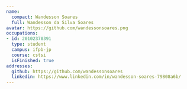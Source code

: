 ```yaml
---
name:
  compact: Wandesson Soares
  full: Wandesson da Silva Soares
avatar: https://github.com/wandessonsoares.png
occupations:
- id: 20102370391
  type: student
  campus: ifpb-jp
  course: cstsi
  isFinished: true
addresses:
  github: https://github.com/wandessonsoares
  linkedin: https://www.linkedin.com/in/wandesson-soares-79808a6b/
---
```

